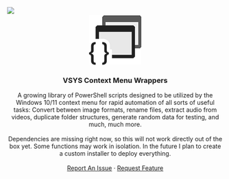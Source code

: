<div id="top"><img src="https://img.shields.io/github/license/visusys/VSYSContextMenuWrappers?style=flat-square"></div>

<div align="center">
  <a href="https://github.com/visusys">
    <img src="images/logo.png" alt="Logo" width="122" height="116">
  </a>
  <h3 align="center">VSYS Context Menu Wrappers</h3>
</div>


<p align="center">
A growing library of PowerShell scripts designed to be utilized by the Windows 10/11 context menu for rapid automation of all sorts of useful tasks: Convert between image formats, rename files, extract audio from videos, duplicate folder structures, generate random data for testing, and much, much more.
<br />
<br />
Dependencies are missing right now, so this will not work directly out of the box yet. Some functions may work in isolation. In the future I plan to create a custom installer to deploy everything.
<br />
<br />
<a href="https://github.com/visusys/VSYSContextMenuWrappers/issues">Report An Issue</a>
·
<a href="https://github.com/visusys/VSYSContextMenuWrappers/issues">Request Feature</a>
</p>
